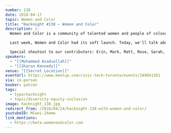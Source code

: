 ```yaml
---
number: 138
date: 2018-04-17
topic: Women and Color
title: "Hacknight #138 – Women and Color"
description: |-
  Women and Color is a community of talented women and people of colour who are available for speaking opportunities at tech-related events. The goal of the organization is to foster more and better representation of diverse voices in the tech industry. The website started out as a Toronto-specific Wordpress site, and through the help of the Civic Tech community has been redeveloped as a custom web app that's ready to scale to cities across North America.

  Last week, Women and Color had its soft launch. Today, we'll talk about some of the challenges we faced (and are still facing) and lessons we learned from the past year of volunteer-driven product development at Civic Tech. 

  Special shoutout to our contributors: Erin, Mark, Matt, Rose, Sarah, Eric, Maju, and everyone else who has supported us!
speakers:
  - "[[Mohammed Asaduallah]]"
  - "[[Sharon Kennedy]]"
venue: "[[Secret Location]]"
eventUrl: https://www.meetup.com/civic-tech-toronto/events/249041381
via: in-person
booker: patcon
tags:
  - type/hacknight
  - topic/diversity-equity-inclusion
image: hacknight_138.jpg
redirect_from: /2018/04/24/hacknight-138-with-women-and-color/
youtubeID: MCwei-2Xemw
link_mentions:
  - https://beta.womenandcolor.com
---
```

